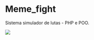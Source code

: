 # Meme_fight
Sistema simulador de lutas - PHP e POO.


<img src= "https://image.winudf.com/v2/image/Y29tLm5sYXp5LnN0aWNrbWFuLm1lbWUuZmlnaHRfc2NyZWVuXzBfMTUyNTIwMDQ0OV8wMjA/screen-0.jpg?h=355&fakeurl=1&type=.jpg"/>
